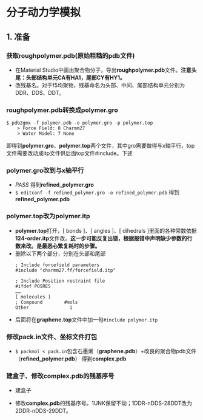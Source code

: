 # 分子动力学模拟
## 1. 准备
###  获取roughpolymer.pdb(原始粗糙的pdb文件)
- 在Material Studio中画出聚合物分子，导出**roughpolymer.pdb**文件。**注意头尾：头部结构单元CA有HA1，尾部CY有HY1。**
- 改残基名。对于f5均聚物，残基命名为头部、中间、尾部结构单元分别为DDR、DDS、DDT。
###  roughpolymer.pdb转换成polymer.gro
```
$ pdb2gmx -f polymer.pdb -o polymer.gro -p polymer.top
    > Force Field: 8 Charmm27
    > Water Model: 7 None
```
即得到**polymer.gro**、**polymer.top**两个文件，其中gro需要做得与x轴平行，top文件需要改动成itp文件供后面top文件#include。下述
### polymer.gro改到与x轴平行
- *PASS*
得到**refined_polymer.gro**
- `$ editconf -f refined_polymer.gro -o refined_polymer.pdb`
得到**refined_polymer.pdb**
### polymer.top改为polymer.itp
- **polymer.top**打开，[ bonds ]、[ angles ]、[ dihedrals ]里面的各种常数依据**124-order.itp**文件改。**这一步可能反复出错，根据报错中声明缺少参数的行数来改。是最~~恶心~~繁复耗时的步骤。**
- 删除以下两个部分，分别在头部和尾部
    ```
    ; Include forcefield parameters
    #include "charmm27.ff/forcefield.itp"
    ```
    ```
    ; Include Position restraint file
    #ifdef POSRES
    ……
    [ molecules ]
    ; Compound        #mols
    Other               1
    ```
- 后面将在**graphene.top**文件中加一句`#include polymer.itp`

### 修改pack.in文件、坐标文件打包
- `$ packmol < pack.in`包含石墨烯（**graphene.pdb**）+改良的聚合物pdb文件   （**refined_polymer.pdb**）
得到**complex.pdb**

### 建盒子、修改complex.pdb的残基序号
- 建盒子

- 修改**complex.pdb**的残基序号。1UNK保留不动；1DDR-nDDS-28DDT改为2DDR-nDDS-29DDT。